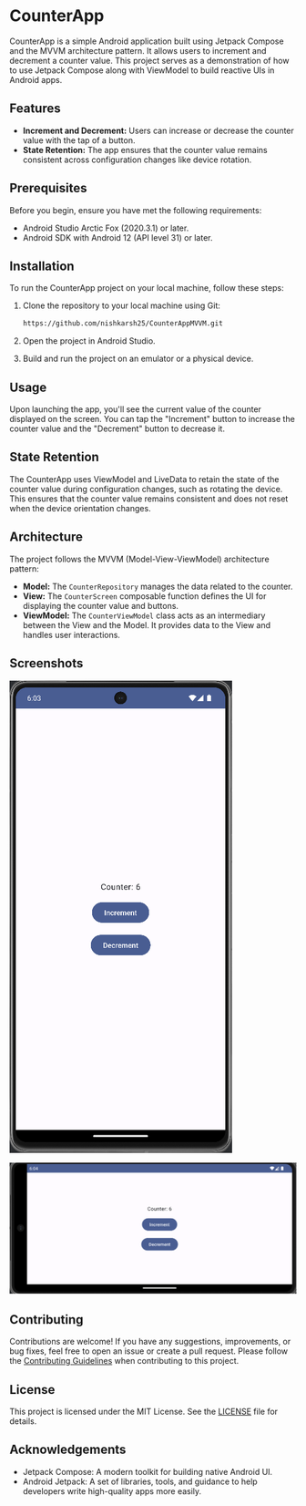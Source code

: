 # CounterApp

CounterApp is a simple Android application built using Jetpack Compose and the MVVM architecture pattern. It allows users to increment and decrement a counter value. This project serves as a demonstration of how to use Jetpack Compose along with ViewModel to build reactive UIs in Android apps.

## Features

- **Increment and Decrement:** Users can increase or decrease the counter value with the tap of a button.
- **State Retention:** The app ensures that the counter value remains consistent across configuration changes like device rotation.

## Prerequisites

Before you begin, ensure you have met the following requirements:

- Android Studio Arctic Fox (2020.3.1) or later.
- Android SDK with Android 12 (API level 31) or later.

## Installation

To run the CounterApp project on your local machine, follow these steps:

1. Clone the repository to your local machine using Git:

    ```bash
    https://github.com/nishkarsh25/CounterAppMVVM.git
    ```

2. Open the project in Android Studio.

3. Build and run the project on an emulator or a physical device.

## Usage

Upon launching the app, you'll see the current value of the counter displayed on the screen. You can tap the "Increment" button to increase the counter value and the "Decrement" button to decrease it.

## State Retention

The CounterApp uses ViewModel and LiveData to retain the state of the counter value during configuration changes, such as rotating the device. This ensures that the counter value remains consistent and does not reset when the device orientation changes.

## Architecture

The project follows the MVVM (Model-View-ViewModel) architecture pattern:

- **Model:** The `CounterRepository` manages the data related to the counter.
- **View:** The `CounterScreen` composable function defines the UI for displaying the counter value and buttons.
- **ViewModel:** The `CounterViewModel` class acts as an intermediary between the View and the Model. It provides data to the View and handles user interactions.

## Screenshots

![CounterApp Screenshot 1](Screenshots/ss1.png)
<!-- -->
![CounterApp Screenshot 2](Screenshots/ss2.png)

## Contributing

Contributions are welcome! If you have any suggestions, improvements, or bug fixes, feel free to open an issue or create a pull request. Please follow the [Contributing Guidelines](CONTRIBUTING.md) when contributing to this project.

## License

This project is licensed under the MIT License. See the [LICENSE](LICENSE) file for details.

## Acknowledgements

- Jetpack Compose: A modern toolkit for building native Android UI.
- Android Jetpack: A set of libraries, tools, and guidance to help developers write high-quality apps more easily.
